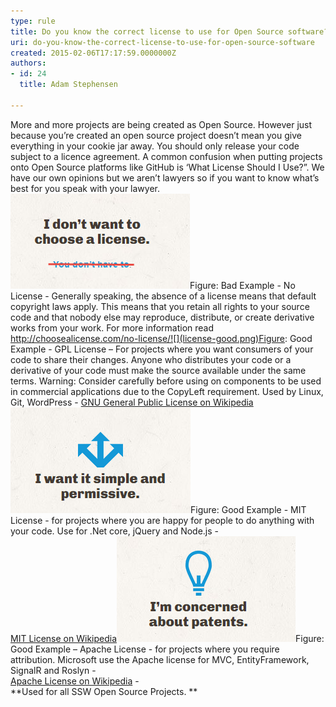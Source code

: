 ```yaml
---
type: rule
title: Do you know the correct license to use for Open Source software?
uri: do-you-know-the-correct-license-to-use-for-open-source-software
created: 2015-02-06T17:17:59.0000000Z
authors:
- id: 24
  title: Adam Stephensen

---
```


 
More and more projects are being created as Open Source. However just because you’re created an open source project doesn’t mean you give everything in your cookie jar away. You should only release your code subject to a licence agreement. A common confusion when putting projects onto Open Source platforms like GitHub is ‘What License Should I Use?”. We have our own opinions but we aren’t lawyers so if you want to know what’s best for you speak with your lawyer.
 ![](license-bad.png)Figure: Bad Example - No License -​ Generally speaking, the absence of a license means that default copyright laws apply. This means that you retain all rights to your source code and that nobody else may reproduce, distribute, or create derivative works from your work. For more information read <br>      http://choosealicense.com/no-license/![](license-good.png)Figure: Good Example - GPL License – For projects where you want consumers of your code to share their changes. Anyone who distributes your code or a derivative of your code must make the source available under the same terms. Warning: Consider carefully before using on components to be used in commercial applications due to the CopyLeft requirement. Used by Linux, Git, WordPress -​ [GNU General Public License on Wikipedia](http://en.wikipedia.org/wiki/GNU_General_Public_License)![](license-good-2.png)Figure: Good Example - MIT License - for projects where you are happy for people to do anything with your code. Use for .Net core, jQuery and Node.js - <br>      [MIT License on Wikipedia](http://en.wikipedia.org/wiki/MIT_License)![](license-good-3.png)Figure: Good Example – Apache License - for projects where you require attribution. Microsoft use the Apache license for MVC, EntityFramework, SignalR and Roslyn - <br>      [Apache License on Wikipedia](http://en.wikipedia.org/wiki/Apache_License) - <br>      **Used for all SSW Open Source Projects. **
